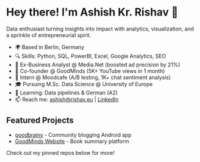 # Hey there! I'm Ashish Kr. Rishav 👋

Data enthusiast turning insights into impact with analytics, visualization, and a sprinkle of entrepreneurial spirit.

- 🌍 Based in Berlin, Germany  
- 🔍 Skills: Python, SQL, PowerBI, Excel, Google Analytics, SEO  
- 💼 Ex-Business Analyst @ Media.Net (boosted ad precision by 21%)  
- 🚀 Co-founder @ GoodMinds (5K+ YouTube views in 1 month)  
- 📱 Intern @ Moodcafe (A/B testing, 1K+ chat sentiment analysis)  
- 🎓 Pursuing M.Sc. Data Science @ University of Europe  
- 🌱 Learning: Data pipelines & German (A2)  
- 📫 Reach me: [ashish@rishav.eu](mailto:ashish@rishav.eu) | [LinkedIn](https://www.linkedin.com/in/akrishav/)  

## Featured Projects
- [goodbrainy](https://bit.ly/goodbrainy) - Community blogging Android app  
- [GoodMinds Website](https://bit.ly/good-minds) - Book summary platform  

Check out my pinned repos below for more!

